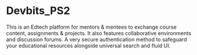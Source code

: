 # Devbits_PS2
This is an Edtech platform for mentors & mentees to exchange course content, assignments & projects. It also features collaborative environments and discussion forums. A very secure authentication method to safeguard your educational resources alongside universal search and fluid UI.
